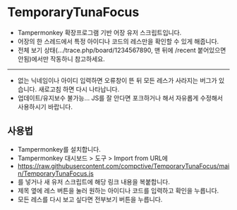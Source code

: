 # TemporaryTunaFocus
+ Tampermonkey 확장프로그램 기반 어장 유저 스크립트입니다.
+ 어장의 한 스레드에서 특정 아이디나 코드의 레스만을 확인할 수 있게 해줍니다.
+ 전체 보기 상태(.../trace.php/board/1234567890, 맨 뒤에 /recent 붙어있으면 안됨)에서만 작동하니 참고하세요.
----
+ 없는 닉네임이나 아이디 입력하면 오류창이 뜬 뒤 모든 레스가 사라지는 버그가 있습니다. 새로고침 하면 다시 나타납니다.
+ 업데이트/유지보수 불가능… JS를 잘 안다면 포크하거나 해서 자유롭게 수정해서 사용하시기 바랍니다.

## 사용법
+ Tampermonkey를 설치합니다.
+ Tampermonkey 대시보드 > 도구 > Import from URL에 
 + https://raw.githubusercontent.com/compctive/TemporaryTunaFocus/main/TemporaryTunaFocus.js
 + 를 넣거나 새 유저 스크립트에 해당 링크 내용을 복붙합니다.
 + 제목 옆에 레스 버튼을 눌러 원하는 아이디나 코드를 입력하고 확인을 누릅니다.
 + 모든 레스를 다시 보고 싶다면 전부보기 버튼을 누릅니다.
